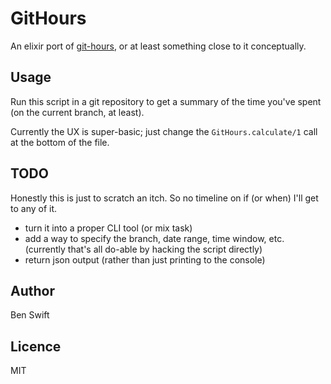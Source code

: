 # GitHours

An elixir port of [git-hours](https://github.com/kimmobrunfeldt/git-hours), or
at least something close to it conceptually.

## Usage

Run this script in a git repository to get a summary of the time you've spent
(on the current branch, at least).

Currently the UX is super-basic; just change the `GitHours.calculate/1` call at
the bottom of the file.

## TODO

Honestly this is just to scratch an itch. So no timeline on if (or when) I'll
get to any of it.

- turn it into a proper CLI tool (or mix task)
- add a way to specify the branch, date range, time window, etc. (currently
  that's all do-able by hacking the script directly)
- return json output (rather than just printing to the console)

## Author

Ben Swift

## Licence

MIT
